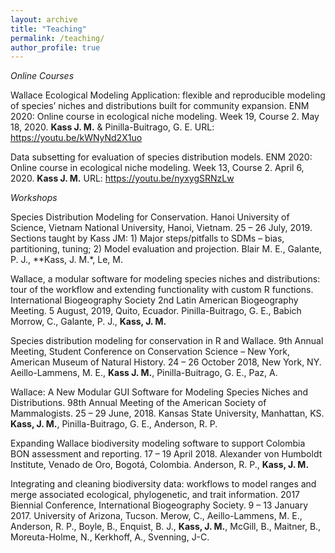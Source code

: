 ```yaml
---
layout: archive
title: "Teaching"
permalink: /teaching/
author_profile: true
---
```


*Online Courses*

Wallace Ecological Modeling Application: flexible and reproducible modeling of species’ niches and distributions built for community expansion. ENM 2020: Online course in ecological niche modeling. Week 19, Course 2. May 18, 2020. **Kass J. M.** & Pinilla-Buitrago, G. E. URL: https://youtu.be/kWNyNd2X1uo

Data subsetting for evaluation of species distribution models. ENM 2020: Online course in ecological niche modeling. Week 13, Course 2. April 6, 2020. **Kass J. M.** URL: https://youtu.be/nyxygSRNzLw

*Workshops*

Species Distribution Modeling for Conservation. Hanoi University of Science, Vietnam National University, Hanoi, Vietnam. 25 – 26 July, 2019. Sections taught by Kass JM: 1) Major steps/pitfalls to SDMs – bias, partitioning, tuning; 2) Model evaluation and projection. Blair M. E., Galante, P. J., **Kass, J. M.*, Le, M.

Wallace, a modular software for modeling species niches and distributions: tour of the workflow and extending functionality with custom R functions. International Biogeography Society 2nd Latin American Biogeography Meeting. 5 August, 2019, Quito, Ecuador. Pinilla-Buitrago, G. E., Babich Morrow, C., Galante, P. J., **Kass, J. M.**

Species distribution modeling for conservation in R and Wallace. 9th Annual Meeting, Student Conference on Conservation Science – New York, American Museum of Natural History. 24 – 26 October 2018, New York, NY. Aeillo-Lammens, M. E., **Kass J. M.**, Pinilla-Buitrago, G. E., Paz, A.

Wallace: A New Modular GUI Software for Modeling Species Niches and Distributions. 98th Annual Meeting of the American Society of Mammalogists. 25 – 29 June, 2018. Kansas State University, Manhattan, KS. **Kass, J. M.**, Pinilla-Buitrago, G. E., Anderson, R. P.

Expanding Wallace biodiversity modeling software to support Colombia BON assessment and reporting. 17 – 19 April 2018. Alexander von Humboldt Institute, Venado de Oro, Bogotá, Colombia. Anderson, R. P., **Kass, J. M.**

Integrating and cleaning biodiversity data: workflows to model ranges and merge associated ecological, phylogenetic, and trait information. 2017 Biennial Conference, International Biogeography Society. 9 – 13 January 2017. University of Arizona, Tucson. Merow, C., Aeillo-Lammens, M. E., Anderson, R. P., Boyle, B., Enquist, B. J., **Kass, J. M.**, McGill, B., Maitner, B., Moreuta-Holme, N., Kerkhoff, A., Svenning, J-C.

